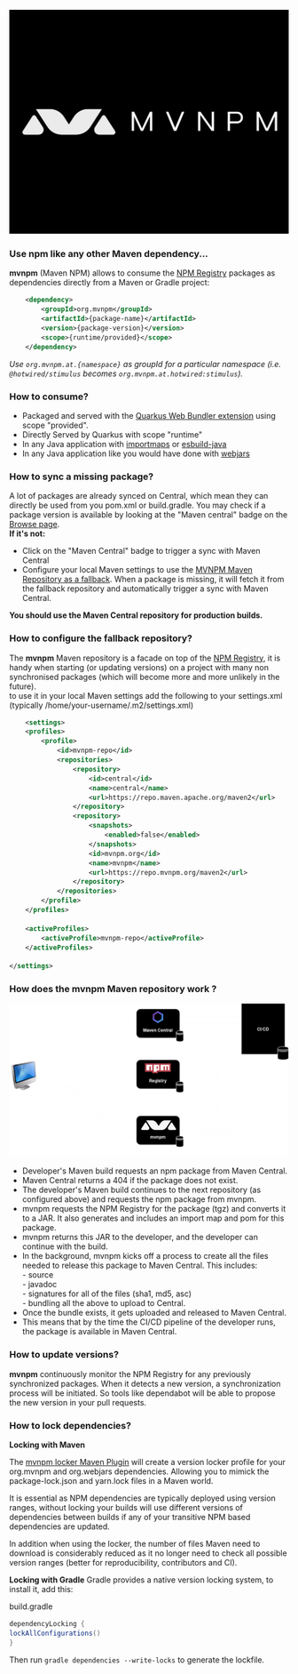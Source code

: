 ![Logo](brand/fulllogo.png)

### Use npm like any other Maven dependency...

**mvnpm** (Maven NPM) allows to consume the [NPM Registry](https://www.npmjs.com/) packages as dependencies directly from a Maven or Gradle project:

```xml
    <dependency>
        <groupId>org.mvnpm</groupId>
        <artifactId>{package-name}</artifactId>
        <version>{package-version}</version>
        <scope>{runtime/provided}</scope>
    </dependency>
```

_Use `org.mvnpm.at.{namespace}` as groupId for a particular namespace (i.e. `@hotwired/stimulus` becomes `org.mvnpm.at.hotwired:stimulus`)._

### How to consume?

*   Packaged and served with the [Quarkus Web Bundler extension](https://docs.quarkiverse.io/quarkus-web-bundler/dev/index.html) using scope "provided".
*   Directly Served by Quarkus with scope "runtime"
*   In any Java application with [importmaps](https://github.com/mvnpm/importmap) or [esbuild-java](https://github.com/mvnpm/esbuild-java)
*   In any Java application like you would have done with [webjars](https://www.webjars.org/)

### How to sync a missing package?

A lot of packages are already synced on Central, which mean they can directly be used from you pom.xml or build.gradle. You may check if a package version is available by looking at the "Maven central" badge on the [Browse page](/).  
**If it's not:**

*   Click on the "Maven Central" badge to trigger a sync with Maven Central
*   Configure your local Maven settings to use the [MVNPM Maven Repository as a fallback](#configure-fallback-repo). When a package is missing, it will fetch it from the fallback repository and automatically trigger a sync with Maven Central.

**You should use the Maven Central repository for production builds.**

### How to configure the fallback repository?

The **mvnpm** Maven repository is a facade on top of the [NPM Registry](https://www.npmjs.com/), it is handy when starting (or updating versions) on a project with many non synchronised packages (which will become more and more unlikely in the future).  
to use it in your local Maven settings add the following to your settings.xml (typically /home/your-username/.m2/settings.xml)

```xml
    <settings>
    <profiles>
        <profile>
            <id>mvnpm-repo</id>
            <repositories>
                <repository>
                    <id>central</id>
                    <name>central</name>
                    <url>https://repo.maven.apache.org/maven2</url>
                </repository>
                <repository>
                    <snapshots>
                        <enabled>false</enabled>
                    </snapshots>
                    <id>mvnpm.org</id>
                    <name>mvnpm</name>
                    <url>https://repo.mvnpm.org/maven2</url>
                </repository>
            </repositories>
        </profile>
    </profiles>

    <activeProfiles>
        <activeProfile>mvnpm-repo</activeProfile>
    </activeProfiles>

</settings>
```

### How does the mvnpm Maven repository work ?

![Schema](src/main/resources/web/static/mvnpm.png)

*   Developer's Maven build requests an npm package from Maven Central.
*   Maven Central returns a 404 if the package does not exist.
*   The developer's Maven build continues to the next repository (as configured above) and requests the npm package from mvnpm.
*   mvnpm requests the NPM Registry for the package (tgz) and converts it to a JAR. It also generates and includes an import map and pom for this package.
*   mvnpm returns this JAR to the developer, and the developer can continue with the build.
*   In the background, mvnpm kicks off a process to create all the files needed to release this package to Maven Central. This includes:  
    \- source  
    \- javadoc  
    \- signatures for all of the files (sha1, md5, asc)  
    \- bundling all the above to upload to Central.
*   Once the bundle exists, it gets uploaded and released to Maven Central.
*   This means that by the time the CI/CD pipeline of the developer runs, the package is available in Maven Central.

### How to update versions?

**mvnpm** continuously monitor the NPM Registry for any previously synchronized packages. When it detects a new version, a synchronization process will be initiated. So tools like dependabot will be able to propose the new version in your pull requests.

### How to lock dependencies?

**Locking with Maven**

The [mvnpm locker Maven Plugin](https://github.com/mvnpm/locker) will create a version locker profile for your org.mvnpm and org.webjars dependencies. Allowing you to mimick the package-lock.json and yarn.lock files in a Maven world.

It is essential as NPM dependencies are typically deployed using version ranges, without locking your builds will use different versions of dependencies between builds if any of your transitive NPM based dependencies are updated.

In addition when using the locker, the number of files Maven need to download is considerably reduced as it no longer need to check all possible version ranges (better for reproducibility, contributors and CI).

**Locking with Gradle**
Gradle provides a native version locking system, to install it, add this:

build.gradle
```groovy
dependencyLocking {
lockAllConfigurations()
}
```
Then run `gradle dependencies --write-locks` to generate the lockfile.